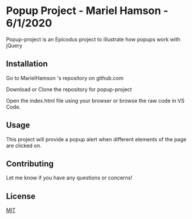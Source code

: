 # Popup Project - Mariel Hamson - 6/1/2020

Popup-project is an Epicodus project to illustrate how popups work with jQuery

## Installation

Go to MarielHamson 's repository on github.com 

Download or Clone the repository for popup-project

Open the index.html file using your browser or browse the raw code in VS Code.

## Usage

This project will provide a popup alert when different elements of the page are clicked on.

## Contributing
Let me know if you have any questions or concerns!

## License
[MIT](https://choosealicense.com/licenses/mit/)
